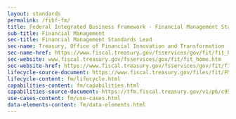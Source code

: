 ```yaml
---
layout: standards
permalink: /fibf-fm/
title: Federal Integrated Business Framework - Financial Management Standards
sub-title: Financial Management
sec-title: Financial Management Standards Lead
sec-name: Treasury, Office of Financial Innovation and Transformation
sec-name-href: https://www.fiscal.treasury.gov/fsservices/gov/fit/fit_home.htm
sec-website: www.fiscal.treasury.gov/fsservices/gov/fit/fit_home.htm
sec-website-href: https://www.fiscal.treasury.gov/fsservices/gov/fit/fit_home.htm
lifecycle-source-document: https://www.fiscal.treasury.gov/files/fit/FMFunctionsandActivities.pdf
lifecycle-content: fm/lifecycle.html
capabilities-content: fm/capabilities.html
capabilities-source-document: https://tfm.fiscal.treasury.gov/v1/p6/c950.html
use-cases-content: fm/use-cases.html
data-elements-content: fm/data-elements.html
---
```

